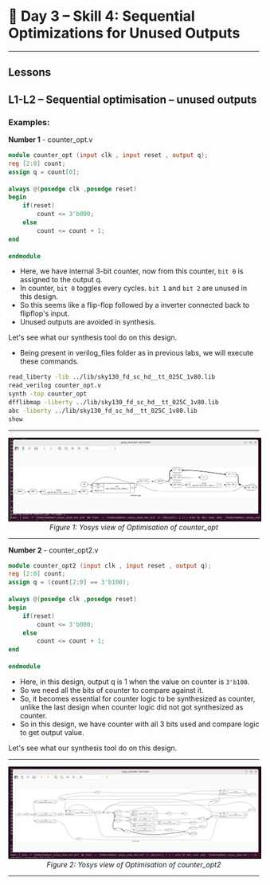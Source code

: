 # 🔹 Day 3 – Skill 4: Sequential Optimizations for Unused Outputs

---

## Lessons

## L1-L2 – Sequential optimisation – unused outputs



### Examples:

**Number 1** - counter_opt.v

````Verilog
module counter_opt (input clk , input reset , output q);
reg [2:0] count;
assign q = count[0];

always @(posedge clk ,posedge reset)
begin
	if(reset)
		count <= 3'b000;
	else
		count <= count + 1;
end

endmodule
````
- Here, we have internal 3-bit counter, now from this counter, `bit 0` is assigned to the output q.
- In counter, `bit 0` toggles every cycles. `bit 1` and `bit 2` are unused in this design.
- So this seems like a flip-flop followed by a inverter connected back to flipflop's input.
- Unused outputs are avoided in synthesis.


Let's see what our synthesis tool do on this design.
- Being present in verilog_files folder as in previous labs, we will execute these commands.

````bash
read_liberty -lib ../lib/sky130_fd_sc_hd__tt_025C_1v80.lib 
read_verilog counter_opt.v 
synth -top counter_opt 
dfflibmap -liberty ../lib/sky130_fd_sc_hd__tt_025C_1v80.lib 
abc -liberty ../lib/sky130_fd_sc_hd__tt_025C_1v80.lib 
show
````

---

<p align="center">
  <img src="../W1_images/counter_opt_yosys.png" alt="counter_opt_yosys.png" width="1000" style="border:2px solid black;"/>
  <br/>
  <em>Figure 1: Yosys view of Optimisation of counter_opt </em>
</p>

---

**Number 2** - counter_opt2.v

````Verilog
module counter_opt2 (input clk , input reset , output q);
reg [2:0] count;
assign q = (count[2:0] == 3'b100);

always @(posedge clk ,posedge reset)
begin
	if(reset)
		count <= 3'b000;
	else
		count <= count + 1;
end

endmodule
````

- Here, in this design, output q is 1 when the value on counter is `3'b100`.
- So we need all the bits of counter to compare against it.
- So, it becomes essential for counter logic to be synthesized as counter, unlike the last design when counter logic did not got synthesized as counter.
- So in this design, we have counter with all 3 bits used and compare logic to get output value.

Let's see what our synthesis tool do on this design. 

---

<p align="center">
  <img src="../W1_images/counter_opt2_yosys.png" alt="counter_opt2_yosys.png" width="1000" style="border:2px solid black;"/>
  <br/>
  <em>Figure 2: Yosys view of Optimisation of counter_opt2 </em>
</p>


----

